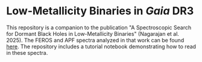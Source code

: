 # Low-Metallicity Binaries in _Gaia_ DR3

This repository is a companion to the publication "A Spectroscopic Search for Dormant Black Holes in Low-Metallicity Binaries" (Nagarajan et al. 2025). The FEROS and APF spectra analyzed in that work can be found <a href="https://caltech.box.com/s/4j3fh5r3mgu6kj8um2k7lavpt5f8do4z">here</a>. The repository includes a tutorial notebook demonstrating how to read in these spectra.
